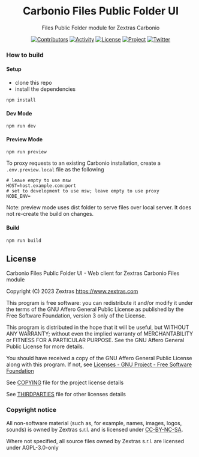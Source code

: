 <!--
SPDX-FileCopyrightText: 2023 Zextras <https://www.zextras.com>
SPDX-License-Identifier: AGPL-3.0-only
-->

<div align="center">
  <h1>Carbonio Files Public Folder UI</h1>
</div>

<div align="center">

Files Public Folder module for Zextras Carbonio

[![Contributors][contributors-badge]][contributors]
[![Activity][activity-badge]][activity]
[![License][license-badge]](COPYING)
[![Project][project-badge]][project]
[![Twitter][twitter-badge]][twitter]

</div>

### How to build

#### Setup

- clone this repo
- install the dependencies
```
npm install
```

#### Dev Mode

```
npm run dev
```

#### Preview Mode

```
npm run preview
```
To proxy requests to an existing Carbonio installation, create a `.env.preview.local` file as the following

```dotenv
# leave empty to use msw
HOST=host.example.com:port
# set to development to use msw; leave empty to use proxy
NODE_ENV=
```

Note: preview mode uses dist folder to serve files over local server.
It does not re-create the build on changes.

#### Build

```
npm run build
```

## License
Carbonio Files Public Folder UI - Web client for Zextras Carbonio Files module

Copyright (C) 2023 Zextras <https://www.zextras.com>

This program is free software: you can redistribute it and/or modify it
under the terms of the GNU Affero General Public License as published by
the Free Software Foundation, version 3 only of the License.

This program is distributed in the hope that it will be useful, but WITHOUT
ANY WARRANTY; without even the implied warranty of MERCHANTABILITY or
FITNESS FOR A PARTICULAR PURPOSE. See the GNU Affero General Public License
for more details.

You should have received a copy of the GNU Affero General Public License
along with this program. If not, see [Licenses - GNU Project - Free
Software Foundation](https://www.gnu.org/licenses/licenses.html
"https://www.gnu.org/licenses/licenses.html")

See [COPYING](COPYING) file for the project license details

See [THIRDPARTIES](THIRDPARTIES) file for other licenses details

### Copyright notice

All non-software material (such as, for example, names, images, logos, sounds) is owned by Zextras s.r.l. and is licensed under [CC-BY-NC-SA](https://creativecommons.org/licenses/by-nc-sa/4.0/).

Where not specified, all source files owned by Zextras s.r.l. are licensed under AGPL-3.0-only

[contributors-badge]: https://img.shields.io/github/contributors/zextras/carbonio-files-public-folder-ui "Contributors"
[contributors]: https://github.com/zextras/carbonio-files-public-folder-ui/graphs/contributors "Contributors"
[activity-badge]: https://img.shields.io/github/commit-activity/m/zextras/carbonio-files-public-folder-ui "Activity"
[activity]: https://github.com/zextras/carbonio-files-public-folder-ui/pulse "Activity"
[license-badge]: https://img.shields.io/badge/license-AGPL%203-green "License AGPL 3"
[project-badge]: https://img.shields.io/badge/project-carbonio-informational "Project Carbonio"
[project]: https://www.zextras.com/carbonio/ "Project Carbonio"
[twitter-badge]: https://img.shields.io/twitter/follow/zextras?style=social&logo=twitter "Follow on Twitter"
[twitter]: https://twitter.com/intent/follow?screen_name=zextras "Follow Zextras on Twitter"
